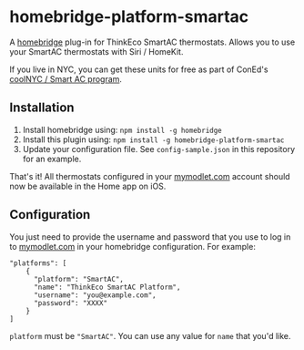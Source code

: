 homebridge-platform-smartac
===========================
A [homebridge][1] plug-in for ThinkEco SmartAC thermostats. Allows you
to use your SmartAC thermostats with Siri / HomeKit.

If you live in NYC, you can get these units for free as part of
ConEd's [coolNYC / Smart AC program][2].

## Installation

1. Install homebridge using: `npm install -g homebridge`
2. Install this plugin using: `npm install -g homebridge-platform-smartac`
3. Update your configuration file. See `config-sample.json` in this repository for an example.

That's it! All thermostats configured in your [mymodlet.com][3] account should
now be available in the Home app on iOS.

## Configuration
You just need to provide the username and password that you use to log
in to [mymodlet.com][3] in your homebridge configuration. For example:

    "platforms": [
        {
          "platform": "SmartAC",
          "name": "ThinkEco SmartAC Platform",
          "username": "you@example.com",
          "password": "XXXX"
        }
    ]

`platform` must be `"SmartAC"`. You can use any value for `name` that you'd like.

[1]: https://github.com/nfarina/homebridge
[2]: https://conedsmartac.com
[3]: https://mymodlet.com